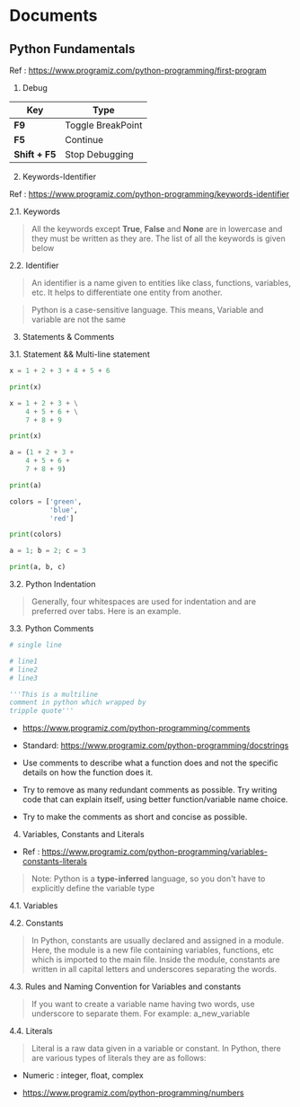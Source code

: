 # Documents

## Python Fundamentals

Ref : https://www.programiz.com/python-programming/first-program

1. Debug

Key | Type 
---------|----------
 **F9** | Toggle BreakPoint
 **F5** | Continue 
 **Shift + F5** | Stop Debugging

2. Keywords-Identifier

Ref : https://www.programiz.com/python-programming/keywords-identifier

2.1. Keywords

> All the keywords except **True**, **False** and **None** are in lowercase and they must be written as they are. The list of all the keywords is given below

2.2. Identifier

> An identifier is a name given to entities like class, functions, variables, etc. It helps to differentiate one entity from another.

> Python is a case-sensitive language. This means, Variable and variable are not the same

3. Statements & Comments

3.1. Statement && Multi-line statement

```python
x = 1 + 2 + 3 + 4 + 5 + 6

print(x)

x = 1 + 2 + 3 + \
    4 + 5 + 6 + \
    7 + 8 + 9

print(x)

a = (1 + 2 + 3 +
    4 + 5 + 6 +
    7 + 8 + 9)

print(a)

colors = ['green',
          'blue',
          'red']

print(colors)

a = 1; b = 2; c = 3

print(a, b, c)
```

3.2. Python Indentation

> Generally, four whitespaces are used for indentation and are preferred over tabs. Here is an example.

3.3. Python Comments

```python
# single line

# line1
# line2
# line3

'''This is a multiline
comment in python which wrapped by
tripple quote'''
```

- https://www.programiz.com/python-programming/comments

- Standard: https://www.programiz.com/python-programming/docstrings

- Use comments to describe what a function does and not the specific details on how the function does it.
- Try to remove as many redundant comments as possible. Try writing code that can explain itself, using better function/variable name choice.
- Try to make the comments as short and concise as possible.

4. Variables, Constants and Literals

- Ref : https://www.programiz.com/python-programming/variables-constants-literals

> Note: Python is a **type-inferred** language, so you don't have to explicitly define the variable type

4.1. Variables

4.2. Constants

> In Python, constants are usually declared and assigned in a module. Here, the module is a new file containing variables, functions, etc which is imported to the main file. Inside the module, constants are written in all capital letters and underscores separating the words.

4.3. Rules and Naming Convention for Variables and constants

> If you want to create a variable name having two words, use underscore to separate them. For example: a_new_variable

4.4. Literals

> Literal is a raw data given in a variable or constant. In Python, there are various types of literals they are as follows:

- Numeric : integer, float, complex

- https://www.programiz.com/python-programming/numbers